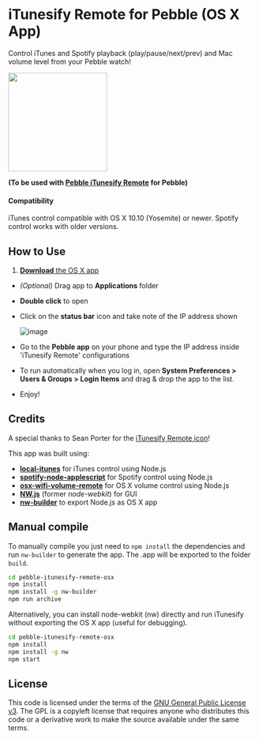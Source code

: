 # iTunesify Remote for Pebble (OS X App)

Control iTunes and Spotify playback (play/pause/next/prev) and Mac volume level from your Pebble watch!

<img src="https://github.com/macecchi/pebble-itunesify-remote-osx/blob/master/resources/images/iTunesify.png" width="200">

**(To be used with [Pebble iTunesify Remote](https://github.com/macecchi/pebble-itunesify-remote) for Pebble)**

#### Compatibility

iTunes control compatible with OS X 10.10 (Yosemite) or newer. Spotify control works with older versions.

## How to Use

1. [**Download** the OS X app](https://github.com/macecchi/pebble-itunesify-remote-osx/releases/)
- *(Optional)* Drag app to **Applications** folder
- **Double click** to open
- Click on the **status bar** icon and take note of the IP address shown

	![image](https://raw.githubusercontent.com/macecchi/pebble-itunesify-remote-osx/master/resources/images/statusbar_help.png)
- Go to the **Pebble app** on your phone and type the IP address inside 'iTunesify Remote' configurations
- To run automatically when you log in, open **System Preferences > Users & Groups > Login Items** and drag & drop the app to the list.
- Enjoy!


## Credits

A special thanks to Sean Porter for the [iTunesify Remote icon](https://github.com/macecchi/pebble-itunesify-remote-osx/blob/master/resources/images/iTunesify.png)!

This app was built using:
- **[local-itunes](https://github.com/airtoxin/local-itunes)** for iTunes  control using Node.js
- **[spotify-node-applescript](https://github.com/andrehaveman/spotify-node-applescript)** for Spotify control using Node.js
- **[osx-wifi-volume-remote](https://github.com/coolaj86/osx-wifi-volume-remote)** for OS X volume control using Node.js
- **[NW.js](https://github.com/nwjs/nw.js)** (former *node-webkit*) for GUI 
- **[nw-builder](https://github.com/nwjs/nw-builder)** to export Node.js as OS X app


## Manual compile

To manually compile you just need to `npm install` the dependencies and run `nw-builder` to generate the app. The .app will be exported to the folder `build`.

```bash
cd pebble-itunesify-remote-osx
npm install
npm install -g nw-builder
npm run archive
```

Alternatively, you can install node-webkit (nw) directly and run iTunesify without exporting the OS X app (useful for debugging).

```bash
cd pebble-itunesify-remote-osx
npm install
npm install -g nw
npm start
```

## License

This code is licensed under the terms of the [GNU General Public License v3](http://choosealicense.com/licenses/gpl-3.0/). The GPL is a copyleft license that requires anyone who distributes this code or a derivative work to make the source available under the same terms. 

